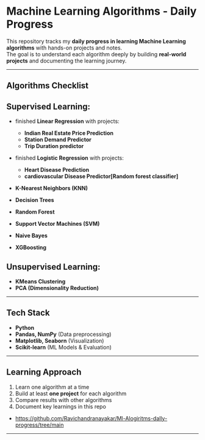 # Machine Learning Algorithms - Daily Progress

This repository tracks my **daily progress in learning Machine Learning algorithms** with hands-on projects and notes.  
The goal is to understand each algorithm deeply by building **real-world projects** and documenting the learning journey.  

---

##  Algorithms Checklist
## **Supervised Learning:**

- finished **Linear Regression** with projects:
  -  **Indian Real Estate Price Prediction**
  -  **Station Demand Predictor**
  -  **Trip Duration predictor**
  
- finished **Logistic Regression** with projects:
  -  **Heart Disease Prediction**
  -  **cardiovascular Disease Predictor[Random forest classifier]**
     
-  **K-Nearest Neighbors (KNN)** 
-  **Decision Trees**   
-  **Random Forest** 
-  **Support Vector Machines (SVM)** 
-  **Naive Bayes**
-  **XGBoosting**

## **Unsupervised Learning:**
-   **KMeans Clustering**
-   **PCA (Dimensionality Reduction)**
---

##  Tech Stack
- **Python**  
- **Pandas, NumPy** (Data preprocessing)  
- **Matplotlib, Seaborn** (Visualization)  
- **Scikit-learn** (ML Models & Evaluation)  

---

##  Learning Approach
1. Learn one algorithm at a time  
2. Build at least **one project** for each algorithm  
3. Compare results with other algorithms  
4. Document key learnings in this repo
- https://github.com/Ravichandranayakar/Ml-Alogiritms-dally-progress/tree/main
---



















